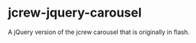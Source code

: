 jcrew-jquery-carousel
=====================

A jQuery version of the jcrew carousel that is originally in flash.